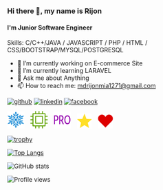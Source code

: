 ### Hi there 👋, my name is Rijon
#### I'm Junior Software Engineer

Skills: C/C++/JAVA / JAVASCRIPT / PHP / HTML / CSS/BOOTSTRAP/MYSQL/POSTGRESQL

- 🔭 I’m currently working on E-commerce Site 
- 🌱 I’m currently learning LARAVEL 
- 💬 Ask me about Anything 
- 📫 How to reach me: mdrijonmia1271@gmail.com 


[<img src='https://cdn.jsdelivr.net/npm/simple-icons@3.0.1/icons/github.svg' alt='github' height='40'>](https://github.com/mdrijonmia1271)  [<img src='https://cdn.jsdelivr.net/npm/simple-icons@3.0.1/icons/linkedin.svg' alt='linkedin' height='40'>](https://www.linkedin.com/in/mohosin-islam-rijon-833747200//)  [<img src='https://cdn.jsdelivr.net/npm/simple-icons@3.0.1/icons/facebook.svg' alt='facebook' height='40'>](https://www.facebook.com/md.mohosin.9250595)  

<a href='https://archiveprogram.github.com/'><img src='https://raw.githubusercontent.com/acervenky/animated-github-badges/master/assets/acbadge.gif' width='40' height='40'></a> <a href='https://docs.github.com/en/developers'><img src='https://raw.githubusercontent.com/acervenky/animated-github-badges/master/assets/devbadge.gif' width='40' height='40'></a> <a href='https://github.com/pricing'><img src='https://raw.githubusercontent.com/acervenky/animated-github-badges/master/assets/pro.gif' width='40' height='40'></a> <a href='https://stars.github.com/'><img src='https://raw.githubusercontent.com/acervenky/animated-github-badges/master/assets/starbadge.gif' width='35' height='35'></a> <a href='https://docs.github.com/en/github/supporting-the-open-source-community-with-github-sponsors'><img src='https://raw.githubusercontent.com/acervenky/animated-github-badges/master/assets/sponsorbadge.gif' width='35' height='35'></a> 

[![trophy](https://github-profile-trophy.vercel.app/?username=mdrijonmia1271)](https://github.com/ryo-ma/github-profile-trophy)

[![Top Langs](https://github-readme-stats.vercel.app/api/top-langs/?username=mdrijonmia1271)](https://github.com/anuraghazra/github-readme-stats)

![GitHub stats](https://github-readme-stats.vercel.app/api?username=mdrijonmia1271&show_icons=true)  

![Profile views](https://gpvc.arturio.dev/mdrijonmia1271)  

